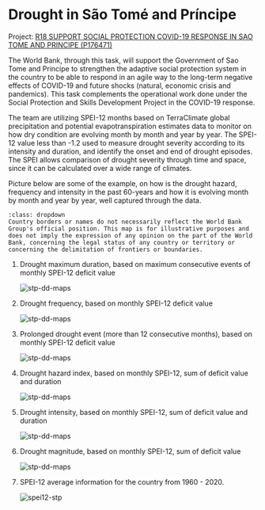 # Drought in São Tomé and Príncipe

Project: [R18 SUPPORT SOCIAL PROTECTION COVID-19 RESPONSE IN SAO TOME AND PRINCIPE (P176471)](http://operationsportal.worldbank.org/secure/P176471/home)

The World Bank, through this task, will support the Government of Sao Tome and Principe to strengthen the adaptive social protection system in the country to be able to respond in an agile way to the long-term negative effects of COVID-19 and future shocks (natural, economic crisis and pandemics). This task complements the operational work done under the Social Protection and Skills Development Project in the COVID-19 response.

The team are utilizing SPEI-12 months based on TerraClimate global precipitation and potential evapotranspiration estimates data to monitor on how dry condition are evolving month by month and year by year. The SPEI-12 value less than -1.2 used to measure drought severity according to its intensity and duration, and identify the onset and end of drought episodes. The SPEI allows comparison of drought severity through time and space, since it can be calculated over a wide range of climates.

Picture below are some of the example, on how is the drought hazard, frequency and intensity in the past 60-years and how it is evolving month by month and year by year, well captured through the data.

``````{admonition} Disclaimer
:class: dropdown
Country borders or names do not necessarily reflect the World Bank Group's official position. This map is for illustrative purposes and does not imply the expression of any opinion on the part of the World Bank, concerning the legal status of any country or territory or concerning the delimitation of frontiers or boundaries.
``````

1. Drought maximum duration, based on maximum consecutive events of monthly SPEI-12 deficit value

	![stp-dd-maps](../img/case-P176471-01.png)
  
2. Drought frequency, based on monthly SPEI-12 deficit value

	![stp-dd-maps](../img/case-P176471-02.png)
  
3. Prolonged drought event (more than 12 consecutive months), based on monthly SPEI-12 deficit value

	![stp-dd-maps](../img/case-P176471-03.png)
  
4. Drought hazard index, based on monthly SPEI-12, sum of deficit value and duration

	![stp-dd-maps](../img/case-P176471-04.png)
  
5. Drought intensity, based on monthly SPEI-12, sum of deficit value and duration

	![stp-dd-maps](../img/case-P176471-05.png)
  
6. Drought magnitude, based on monthly SPEI-12, sum of deficit value

	![stp-dd-maps](../img/case-P176471-06.png)
  
7. SPEI-12 average information for the country from 1960 - 2020.

	![spei12-stp](../img/case-P176471-07.png)